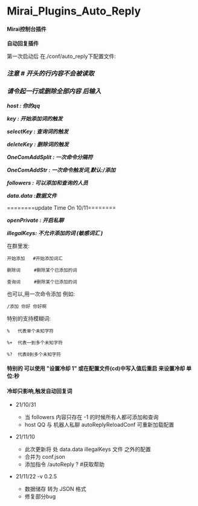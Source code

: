# Mirai_Plugins_Auto_Reply

#### Mirai控制台插件

**自动回复插件**

第一次启动后 在./conf/auto_reply下配置文件:

### **_注意 # 开头的行内容不会被读取_**

### **_请令起一行或删除全部内容 后输入_**

**_host : 你的qq_**

_**key : 开始添加词的触发**_

_**selectKey : 查询词的触发**_

_**deleteKey : 删除词的触发**_

_**OneComAddSplit : 一次命令分隔符**_

_**OneComAddStr : 一次命令触发词,默认:/添加**_

_**followers : 可以添加和查询的人员**_

_**data.data :数据文件**_

========update Time On 10/11========

_**openPrivate : 开启私聊**_

_**illegalKeys: 不允许添加的词 (敏感词汇 )**_

在群里发:

    开始添加   #开始添加词汇

    删除词     #删除某个已添加的词

    查询词     #删除某个已添加的词

也可以,用一次命令添加 例如:

    /添加 你好 你好啊

特别的支持模糊词:

    %   代表单个未知字符

    %+  代表一到多个未知字符
    
    %?  代表0到多个未知字符

#### 特别的 可以使用 "设置冷却 1" 或在配置文件(cd)中写入值后重启 来设置冷却 单位:秒

#### 冷却只影响,触发自动回复词

+ 21/10/31
    - 当 followers 内容只存在 -1 的时候所有人都可添加和查询
    - host QQ 与 机器人私聊 autoReplyReloadConf 可重新加载配置

+ 21/11/10
  - 此次更新将 处 data.data illegalKeys 文件 之外的配置
  - 合并为 conf.json
  - 添加指令 /autoReply ? #获取帮助

+ 21/11/22 -v 0.2.5
  - 数据储存 转为 JSON 格式
  - 修复部分bug